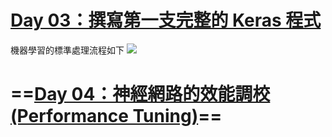 # [Day 03：撰寫第一支完整的 Keras 程式](https://ithelp.ithome.com.tw/articles/10233758)
機器學習的標準處理流程如下
![](https://ithelp.ithome.com.tw/upload/images/20200903/20001976UxH8Uf9GdY.png)

# ==[Day 04：神經網路的效能調校(Performance Tuning)](https://ithelp.ithome.com.tw/articles/10234059)==

